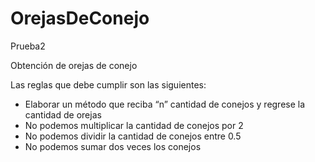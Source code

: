 # OrejasDeConejo
Prueba2

Obtención de orejas de conejo


Las reglas que debe cumplir son las siguientes:

  *   Elaborar un método que reciba “n” cantidad de conejos y regrese la cantidad de orejas
  *   No podemos multiplicar la cantidad de conejos por 2
  *   No podemos dividir la cantidad de conejos entre 0.5
  *   No podemos sumar dos veces los conejos
